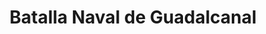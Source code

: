 ﻿---
title: "Batalla Naval de Guadalcanal"
permalink: periodes_647.html
layout: periode
dataInici: 1942-11-12
dataFi: 1942-11-15
sidebar: periodes
pares:
  - 644:
    title: "Campaña de Guadalcanal"
    dataInici: "(1942-08-07)"
    dataFi: "(1943-02-09)"

fills:
jocsPrincipals:
  - title: "Guadalcanal"
    bggId: 1375
    dataInici: 
    dataFi: 

jocsEscenaris:
jocsEpoca:
  - title: "Carrier"
    bggId: 1679
    escenari: "Naval Battle of Guadalcanal"

jocsEpocaEscenaris:
---

